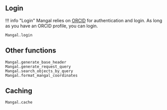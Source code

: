 ## Login

!!! info "Login"
    Mangal relies on [ORCID](https://orcid.org/) for authentication and login. As
    long as you have an ORCID profile, you can login.

```@docs
Mangal.login
```

## Other functions

```@docs
Mangal.generate_base_header
Mangal.generate_request_query
Mangal.search_objects_by_query
Mangal.format_mangal_coordinates
```

## Caching

```@docs
Mangal.cache
```

